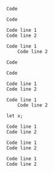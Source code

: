 ```
Code
```

  ```
Code
```

```
Code line 1
Code line 2
```

```
Code line 1
    Code line 2
```

```text
Code
```

```     text
Code
```

```text
Code line 1
Code line 2
```

```text
Code line 1
    Code line 2
```

```ecmascript 6
let x;
```

```text {#custom-id}
Code line 1
Code line 2
```

```     text     {#custom-id}
Code line 1
Code line 2
```

```{#custom-id}
Code line 1
Code line 2
```